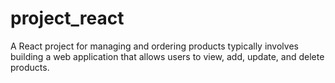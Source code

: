 # project_react
A React project for managing and ordering products typically involves building a web application that allows users to view, add, update, and delete products.

